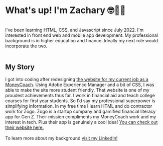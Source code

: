 <h1>What's up! I'm Zachary 🤓👋🏾</h1>
<br/>
I've been learning HTML, CSS, and Javascript since July 2022. I'm interested in front end web and mobile app development. My professional background is in higher education and finance. Ideally my next role would incorporate the two.
<br>
<br>
<h2>My Story</h2>
I got into coding after redesigning <a href="https://ou.edu/moneycoach">the website for my current job as a MoneyCoach</a>. Using Adobe Experience Manager and a bit of CSS, I was able to make the site more student friendly. That website is one of my proudest achievements thus far. I work in financial aid and teach college courses for first year students. So I'd say my professional superpower is simplifying information. In my free time I learn HTML and do contractor work for Zogo. Zogo is a startup company and gamified financial literacy app for Gen Z. Their mission compliments my MoneyCoach work and my interest in tech. Plus their app is genuinely a cool idea! <a href="https://zogo.com">You can check out their website here.</a>
<br>
<br>
To learn more about my background <a href="https://www.Linkedin.com/in/zacharyjpeter94">visit my LinkedIn!</a>
<!---
Zacharyjpeter/Zacharyjpeter is a ✨ special ✨ repository because its `README.md` (this file) appears on your GitHub profile.
You can click the Preview link to take a look at your changes.
--->
